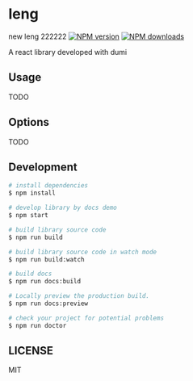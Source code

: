 # leng

new leng 222222
[![NPM version](https://img.shields.io/npm/v/leng.svg?style=flat)](https://npmjs.org/package/leng)
[![NPM downloads](http://img.shields.io/npm/dm/leng.svg?style=flat)](https://npmjs.org/package/leng)

A react library developed with dumi

## Usage

TODO

## Options

TODO

## Development

```bash
# install dependencies
$ npm install

# develop library by docs demo
$ npm start

# build library source code
$ npm run build

# build library source code in watch mode
$ npm run build:watch

# build docs
$ npm run docs:build

# Locally preview the production build.
$ npm run docs:preview

# check your project for potential problems
$ npm run doctor
```

## LICENSE

MIT

